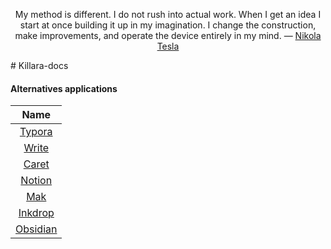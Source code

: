 <p align="center">My method is different. I do not rush into actual work. When I get an idea I start at once building it up in my imagination. I change the construction, make improvements, and operate the device entirely in my mind. ― <a href="https://www.goodreads.com/quotes/7143950-my-method-is-different-i-do-not-rush-into-actual">Nikola Tesla</a> </p>
# Killara-docs

#### Alternatives applications

| Name                               |
| :---:                              | 
| [Typora](https://typora.io/)       |
| [Write](https://write.as/)         |
| [Caret](https://caret.io/)         |
| [Notion](https://www.notion.so/)   |
| [Mak](https://inns.studio/mak)     | 
| [Inkdrop](https://www.inkdrop.app/)|
| [Obsidian](https://obsidian.md/)   |
